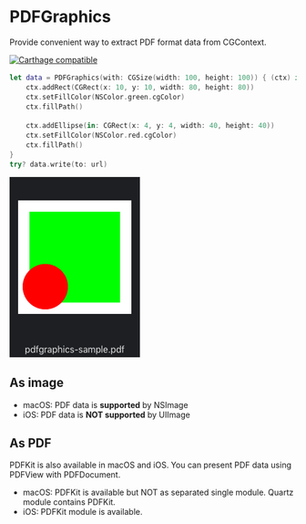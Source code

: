 # PDFGraphics

Provide convenient way to extract PDF format data from CGContext.

[![Carthage compatible](https://img.shields.io/badge/Carthage-compatible-4BC51D.svg?style=flat)](https://github.com/Carthage/Carthage)

```swift
let data = PDFGraphics(with: CGSize(width: 100, height: 100)) { (ctx) in
    ctx.addRect(CGRect(x: 10, y: 10, width: 80, height: 80))
    ctx.setFillColor(NSColor.green.cgColor)
    ctx.fillPath()
    
    ctx.addEllipse(in: CGRect(x: 4, y: 4, width: 40, height: 40))
    ctx.setFillColor(NSColor.red.cgColor)
    ctx.fillPath()
}
try? data.write(to: url)
```

![Screenshot](./Images/screenshot.png)

## As image

- macOS: PDF data is **supported** by NSImage
- iOS: PDF data is **NOT supported** by UIImage


## As PDF

PDFKit is also available in macOS and iOS. You can present PDF data using PDFView with PDFDocument.

- macOS: PDFKit is available but NOT as separated single module. Quartz module contains PDFKit.
- iOS: PDFKit module is available.
